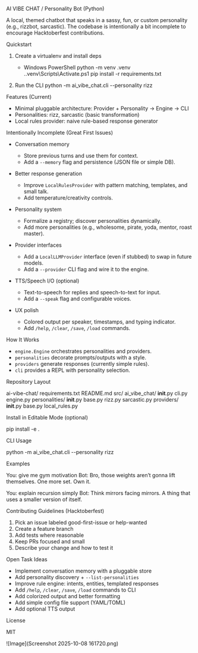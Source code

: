 AI VIBE CHAT / Personality Bot (Python)

A local, themed chatbot that speaks in a sassy, fun, or custom personality (e.g., rizzbot, sarcastic). The codebase is intentionally a bit incomplete to encourage Hacktoberfest contributions.

Quickstart

1) Create a virtualenv and install deps
   - Windows PowerShell
     python -m venv .venv
     .\.venv\Scripts\Activate.ps1
     pip install -r requirements.txt

2) Run the CLI
     python -m ai_vibe_chat.cli --personality rizz

Features (Current)

- Minimal pluggable architecture: Provider + Personality → Engine → CLI
- Personalities: rizz, sarcastic (basic transformation)
- Local rules provider: naive rule-based response generator

Intentionally Incomplete (Great First Issues)

- Conversation memory
  - Store previous turns and use them for context.
  - Add a `--memory` flag and persistence (JSON file or simple DB).

- Better response generation
  - Improve `LocalRulesProvider` with pattern matching, templates, and small talk.
  - Add temperature/creativity controls.

- Personality system
  - Formalize a registry; discover personalities dynamically.
  - Add more personalities (e.g., wholesome, pirate, yoda, mentor, roast master).

- Provider interfaces
  - Add a `LocalLLMProvider` interface (even if stubbed) to swap in future models.
  - Add a `--provider` CLI flag and wire it to the engine.

- TTS/Speech I/O (optional)
  - Text-to-speech for replies and speech-to-text for input.
  - Add a `--speak` flag and configurable voices.

- UX polish
  - Colored output per speaker, timestamps, and typing indicator.
  - Add `/help`, `/clear`, `/save`, `/load` commands.

How It Works

- `engine.Engine` orchestrates personalities and providers.
- `personalities` decorate prompts/outputs with a style.
- `providers` generate responses (currently simple rules).
- `cli` provides a REPL with personality selection.

Repository Layout

ai-vibe-chat/
  requirements.txt
  README.md
  src/
    ai_vibe_chat/
      __init__.py
      cli.py
      engine.py
      personalities/
        __init__.py
        base.py
        rizz.py
        sarcastic.py
      providers/
        __init__.py
        base.py
        local_rules.py

Install in Editable Mode (optional)

  pip install -e .

CLI Usage

  python -m ai_vibe_chat.cli --personality rizz

Examples

  You: give me gym motivation
  Bot: Bro, those weights aren’t gonna lift themselves. One more set. Own it.

  You: explain recursion simply
  Bot: Think mirrors facing mirrors. A thing that uses a smaller version of itself.

Contributing Guidelines (Hacktoberfest)

1) Pick an issue labeled good-first-issue or help-wanted
2) Create a feature branch
3) Add tests where reasonable
4) Keep PRs focused and small
5) Describe your change and how to test it

Open Task Ideas

- Implement conversation memory with a pluggable store
- Add personality discovery + `--list-personalities`
- Improve rule engine: intents, entities, templated responses
- Add `/help`, `/clear`, `/save`, `/load` commands to CLI
- Add colorized output and better formatting
- Add simple config file support (YAML/TOML)
- Add optional TTS output

License

MIT


![Image](Screenshot 2025-10-08 161720.png)
